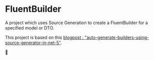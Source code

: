 # FluentBuilder
A project which uses Source Generation to create a FluentBuilder for a specified model or DTO.

This project is based on this [blogpost : "auto-generate-builders-using-source-generator-in-net-5"](https://justsimplycode.com/2020/12/06/auto-generate-builders-using-source-generator-in-net-5/).

:construction: